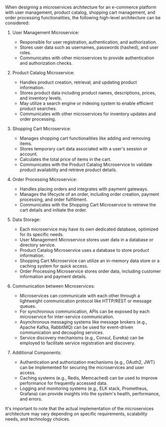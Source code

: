 When designing a microservices architecture for an e-commerce platform with user management, product catalog, shopping cart management, and order processing functionalities, the following high-level architecture can be considered:

1. User Management Microservice:
    - Responsible for user registration, authentication, and authorization.
    - Stores user data such as usernames, passwords (hashed), and user roles.
    - Communicates with other microservices to provide authentication and authorization checks.

2. Product Catalog Microservice:
    - Handles product creation, retrieval, and updating product information.
    - Stores product data including product names, descriptions, prices, and inventory levels.
    - May utilize a search engine or indexing system to enable efficient product searches.
    - Communicates with other microservices for inventory updates and order processing.

3. Shopping Cart Microservice:
    - Manages shopping cart functionalities like adding and removing items.
    - Stores temporary cart data associated with a user's session or account.
    - Calculates the total price of items in the cart.
    - Communicates with the Product Catalog Microservice to validate product availability and retrieve product details.

4. Order Processing Microservice:
    - Handles placing orders and integrates with payment gateways.
    - Manages the lifecycle of an order, including order creation, payment processing, and order fulfillment.
    - Communicates with the Shopping Cart Microservice to retrieve the cart details and initiate the order.

5. Data Storage:
    - Each microservice may have its own dedicated database, optimized for its specific needs.
    - User Management Microservice stores user data in a database or directory service.
    - Product Catalog Microservice uses a database to store product information.
    - Shopping Cart Microservice can utilize an in-memory data store or a caching system for quick access.
    - Order Processing Microservice stores order data, including customer information and payment details.

6. Communication between Microservices:
    - Microservices can communicate with each other through a lightweight communication protocol like HTTP/REST or message queues.
    - For synchronous communication, APIs can be exposed by each microservice for inter-service communication.
    - Asynchronous messaging systems like message brokers (e.g., Apache Kafka, RabbitMQ) can be used for event-driven communication and decoupling services.
    - Service discovery mechanisms (e.g., Consul, Eureka) can be employed to facilitate service registration and discovery.

7. Additional Components:
    - Authentication and authorization mechanisms (e.g., OAuth2, JWT) can be implemented for securing the microservices and user access.
    - Caching systems (e.g., Redis, Memcached) can be used to improve performance for frequently accessed data.
    - Logging and monitoring systems (e.g., ELK stack, Prometheus, Grafana) can provide insights into the system's health, performance, and errors.

It's important to note that the actual implementation of the microservices architecture may vary depending on specific requirements, scalability needs, and technology choices.